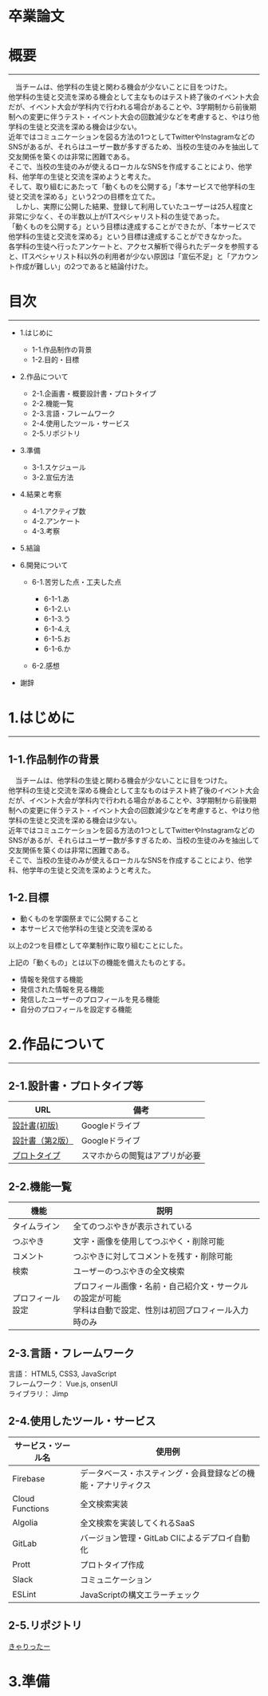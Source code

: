 # 卒業論文

# 概要

---

　当チームは、他学科の生徒と関わる機会が少ないことに目をつけた。  
他学科の生徒と交流を深める機会として主なものはテスト終了後のイベント大会だが、イベント大会が学科内で行われる場合があることや、3学期制から前後期制への変更に伴うテスト・イベント大会の回数減少などを考慮すると、やはり他学科の生徒と交流を深める機会は少ない。  
近年ではコミュニケーションを図る方法の1つとしてTwitterやInstagramなどのSNSがあるが、それらはユーザー数が多すぎるため、当校の生徒のみを抽出して交友関係を築くのは非常に困難である。  
そこで、当校の生徒のみが使えるローカルなSNSを作成することにより、他学科、他学年の生徒と交流を深めようと考えた。  
そして、取り組むにあたって「動くものを公開する」「本サービスで他学科の生徒と交流を深める」という2つの目標を立てた。  
　しかし、実際に公開した結果、登録して利用していたユーザーは25人程度と非常に少なく、その半数以上がITスペシャリスト科の生徒であった。  
「動くものを公開する」という目標は達成することができたが、「本サービスで他学科の生徒と交流を深める」という目標は達成することができなかった。  
各学科の生徒へ行ったアンケートと、アクセス解析で得られたデータを参照すると、ITスペシャリスト科以外の利用者が少ない原因は「宣伝不足」と「アカウント作成が難しい」の2つであると結論付けた。  

# 目次

---

* 1.はじめに

    + 1-1.作品制作の背景
    + 1-2.目的・目標
    
* 2.作品について

    + 2-1.企画書・概要設計書・プロトタイプ
    + 2-2.機能一覧
    + 2-3.言語・フレームワーク
    + 2-4.使用したツール・サービス
    + 2-5.リポジトリ
    
* 3.準備

    + 3-1.スケジュール
    + 3-2.宣伝方法

* 4.結果と考察

    + 4-1.アクティブ数
    + 4-2.アンケート
    + 4-3.考察
    
* 5.結論

* 6.開発について

    + 6-1.苦労した点・工夫した点
    
        + 6-1-1.あ
        + 6-1-2.い
        + 6-1-3.う
        + 6-1-4.え
        + 6-1-5.お
        + 6-1-6.か
        
    + 6-2.感想

* 謝辞

# 1.はじめに

---

## 1-1.作品制作の背景

　当チームは、他学科の生徒と関わる機会が少ないことに目をつけた。     
他学科の生徒と交流を深める機会として主なものはテスト終了後のイベント大会だが、イベント大会が学科内で行われる場合があることや、3学期制から前後期制への変更に伴うテスト・イベント大会の回数減少などを考慮すると、やはり他学科の生徒と交流を深める機会は少ない。  
近年ではコミュニケーションを図る方法の1つとしてTwitterやInstagramなどのSNSがあるが、それらはユーザー数が多すぎるため、当校の生徒のみを抽出して交友関係を築くのは非常に困難である。  
そこで、当校の生徒のみが使えるローカルなSNSを作成することにより、他学科、他学年の生徒と交流を深めようと考えた。  

## 1-2.目標

* 動くものを学園祭までに公開すること
* 本サービスで他学科の生徒と交流を深める

以上の2つを目標として卒業制作に取り組むことにした。 

上記の「動くもの」とは以下の機能を備えたものとする。

* 情報を発信する機能
* 発信された情報を見る機能
* 発信したユーザーのプロフィールを見る機能
* 自分のプロフィールを設定する機能 

# 2.作品について

---

## 2-1.設計書・プロトタイプ等    

| URL | 備考 |
|-|-|
|[設計書(初版)](https://drive.google.com/open?id=1PBPC-ryoIpd0vv1dmeGV4g9G8Skd2V-4ZmR3kmuv1aQ)|Googleドライブ|
|[設計書（第2版）](https://drive.google.com/open?id=1Gr8TlcWyGEIbH7owugbkJvEV1jPTQhBuHDNjHFOlweI)|Googleドライブ|
|[プロトタイプ](https://prottapp.com/p/de367f#/s/5b4c574a4942fb6afad28d54)|スマホからの閲覧はアプリが必要 |   
   
      
## 2-2.機能一覧

| 機能 | 説明 |
|-----|------|
| タイムライン | 全てのつぶやきが表示されている |
| つぶやき | 文字・画像を使用してつぶやく・削除可能 |
| コメント | つぶやきに対してコメントを残す・削除可能 |
| 検索 | ユーザーのつぶやきの全文検索 |
| プロフィール設定 | プロフィール画像・名前・自己紹介文・サークルの設定が可能<br>学科は自動で設定、性別は初回プロフィール入力時のみ|

## 2-3.言語・フレームワーク

言語： HTML5, CSS3, JavaScript   
フレームワーク： Vue.js, onsenUI   
ライブラリ： Jimp

## 2-4.使用したツール・サービス

| サービス・ツール名 | 使用例 |
|-----------------|--------------|
| Firebase | データベース・ホスティング・会員登録などの機能・アナリティクス |
| Cloud Functions | 全文検索実装 |
| Algolia | 全文検索を実装してくれるSaaS |
| GitLab | バージョン管理・GitLab CIによるデプロイ自動化 |
| Prott | プロトタイプ作成 |
| Slack | コミュニケーション |
| ESLint | JavaScriptの構文エラーチェック |


## 2-5.リポジトリ

[きゃりったー](https://gitlab.com/career_nexus/sns)


# 3.準備
